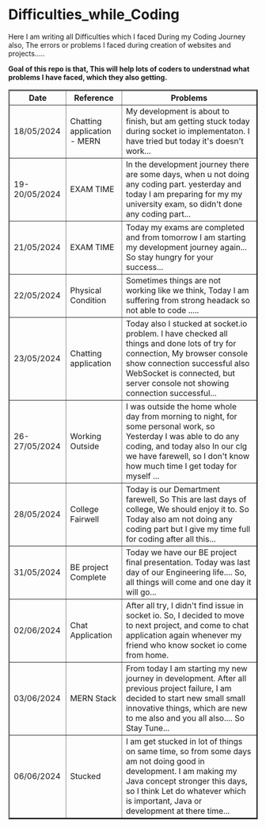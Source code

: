 # Difficulties_while_Coding
Here I am writing all Difficulties which I faced During my Coding Journey also, The errors or problems I faced during creation of websites and projects..... 

<b> Goal of this repo is that, This will help lots of coders to understnad what problems I have faced, which they also getting. </b>

<table border='2px solid black'>
  <tr>
    <th>Date</th>
    <th>Reference</th>
    <th>Problems</th>
  </tr>
  <tr>
    <td>18/05/2024</td>
    <td>Chatting application - MERN</td>
    <td>My development is about to finish, but am getting stuck today during socket io implementaton. I have tried but today it's doesn't work...</td>
  </tr>
  <tr>
    <td>19-20/05/2024</td>
    <td>EXAM TIME</td>
    <td>In the development journey there are some days, when u not doing any coding part. yesterday and today I am preparing for my my university exam, so didn't done any coding part...  </td>
  </tr>
   <tr>
    <td>21/05/2024</td>
    <td>EXAM TIME</td>
    <td> Today my exams are completed and from tomorrow I am starting my development journey again... So stay hungry for your success...  </td>
  </tr>
  <tr>
    <td>22/05/2024</td>
    <td>Physical Condition</td>
    <td> Sometimes things are not working like we think, Today I am suffering from strong headack so not able to code .....   </td>
  </tr>
   <tr>
    <td>23/05/2024</td>
    <td>Chatting application</td>
    <td> Today also I stucked at socket.io problem. I have checked all things and done lots of try for connection, My browser console show connection successful also WebSocket is connected, but server console not showing connection successful...  </td>
  </tr>
  <tr>
    <td>26-27/05/2024</td>
    <td>Working Outside</td>
    <td>I was outside the home whole day from morning to night, for some personal work, so Yesterday I was able to do any coding, and today also In our clg we have farewell, so I don't know how much time I get today for myself ...  </td>
  </tr>
  <tr>
    <td>28/05/2024</td>
    <td>College Fairwell</td>
    <td> Today is our Demartment farewell, So This are last days of college, We should enjoy it to. So Today also am not doing any coding part but I give my time full for coding after all this...  </td>
  </tr>
   <tr>
    <td>31/05/2024</td>
    <td>BE project Complete</td>
    <td> Today we have our BE project final presentation. Today was last day of our Engineering life.... So, all things will come and one day it will go... </td>
  </tr>
   <tr>
    <td>02/06/2024</td>
    <td>Chat Application</td>
    <td>After all try, I didn't find issue in socket io. So, I decided to move to next project, and come to chat application again whenever my friend who know socket io come from home.</td>
  </tr>
  <tr>
    <td>03/06/2024</td>
    <td>MERN Stack </td>
    <td> From today I am starting my new journey in development. After all previous project failure, I am decided to start new small small innovative things, which are new to me also and you all also.... So Stay Tune...</td>
  </tr>
  <tr>
    <td>06/06/2024</td>
    <td>Stucked</td>
    <td> I am get stucked in lot of things on same time, so from some days am not doing good in development. I am making my Java concept stronger this days, so I think Let do whatever which is important, Java or development at there time...</td>
  </tr>
</table>
